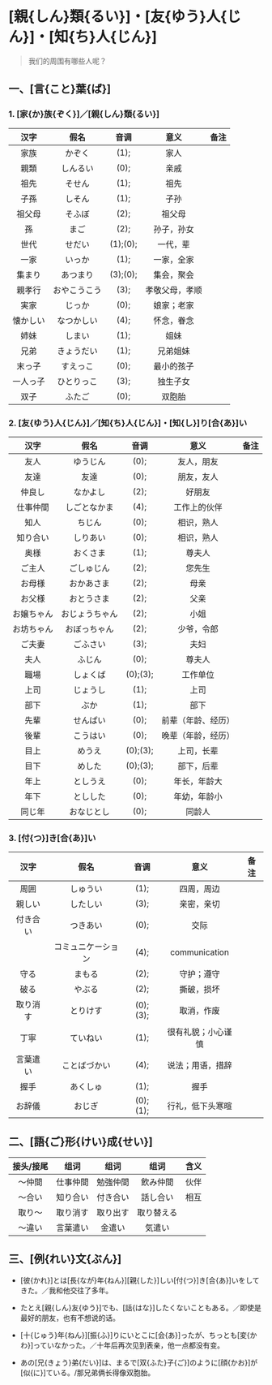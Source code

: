# [親{しん}類{るい}]・[友{ゆう}人{じん}]・[知{ち}人{じん}]

> 我们的周围有哪些人呢？

## 一、[言{こと}葉{ば}]

### 1. [家{か}族{ぞく}]／[親{しん}類{るい}]

|   汉字   |     假名     |   音调   |      意义      | 备注 |
| :------: | :----------: | :------: | :------------: | :--: |
|   家族   |    かぞく    |   (1);   |      家人      |      |
|   親類   |   しんるい   |   (0);   |      亲戚      |      |
|   祖先   |    そせん    |   (1);   |      祖先      |      |
|   子孫   |    しそん    |   (1);   |      子孙      |      |
|  祖父母  |    そふぼ    |   (2);   |     祖父母     |      |
|    孫    |     まご     |   (2);   |   孙子，孙女   |      |
|   世代   |    せだい    | (1);(0); |    一代，辈    |      |
|   一家   |    いっか    |   (1);   |   一家，全家   |      |
|  集まり  |   あつまり   | (3);(0); |   集会，聚会   |      |
|  親孝行  | おやこうこう |   (3);   | 孝敬父母，孝顺 |      |
|   実家   |    じっか    |   (0);   |   娘家；老家   |      |
| 懐かしい |  なつかしい  |   (4);   |   怀念，眷念   |      |
|   姉妹   |    しまい    |   (1);   |      姐妹      |      |
|   兄弟   |  きょうだい  |   (1);   |    兄弟姐妹    |      |
|  末っ子  |   すえっこ   |   (0);   |   最小的孩子   |      |
| 一人っ子 |  ひとりっこ  |   (3);   |    独生子女    |      |
|   双子   |    ふたご    |   (0);   |     双胞胎     |      |

### 2. [友{ゆう}人{じん}]／[知{ち}人{じん}]・[知{し}]り[合{あ}]い

|    汉字    |      假名      |   音调   |        意义        | 备注 |
| :--------: | :------------: | :------: | :----------------: | :--: |
|    友人    |    ゆうじん    |   (0);   |     友人，朋友     |      |
|    友達    |      友達      |   (0);   |     朋友，友人     |      |
|   仲良し   |    なかよし    |   (2);   |       好朋友       |      |
|  仕事仲間  |  しごとなかま  |   (4);   |    工作上的伙伴    |      |
|    知人    |     ちじん     |   (0);   |     相识，熟人     |      |
|  知り合い  |    しりあい    |   (0);   |     相识，熟人     |      |
|    奥様    |    おくさま    |   (1);   |       尊夫人       |      |
|   ご主人   |   ごしゅじん   |   (2);   |       您先生       |      |
|   お母様   |   おかあさま   |   (2);   |        母亲        |      |
|   お父様   |   おとうさま   |   (2);   |        父亲        |      |
| お嬢ちゃん | おじょうちゃん |   (2);   |        小姐        |      |
| お坊ちゃん |  おぼっちゃん  |   (2);   |     少爷，令郎     |      |
|   ご夫妻   |    ごふさい    |   (3);   |        夫妇        |      |
|    夫人    |     ふじん     |   (0);   |       尊夫人       |      |
|    職場    |    しょくば    | (0);(3); |      工作单位      |      |
|    上司    |    じょうし    |   (1);   |        上司        |      |
|    部下    |      ぶか      |   (1);   |        部下        |      |
|    先輩    |    せんぱい    |   (0);   | 前辈（年龄、经历） |      |
|    後輩    |    こうはい    |   (0);   | 晚辈（年龄，经历） |      |
|    目上    |     めうえ     | (0);(3); |     上司，长辈     |      |
|    目下    |     めした     | (0);(3); |     部下，后辈     |      |
|    年上    |    としうえ    |   (0);   |    年长，年龄大    |      |
|    年下    |    としした    |   (0);   |    年幼，年龄小    |      |
|   同じ年   |   おなじとし   |   (0);   |       同龄人       |      |

### 3. [付{つ}]き[合{あ}]い

|   汉字   |        假名        |   音调   |        意义        | 备注 |
| :------: | :----------------: | :------: | :----------------: | :--: |
|   周囲   |      しゅうい      |   (1);   |     四周，周边     |      |
|  親しい  |      したしい      |   (3);   |     亲密，亲切     |      |
| 付き合い |      つきあい      |   (0);   |        交际        |      |
|          | コミュニケーション |   (4);   |   communication    |      |
|   守る   |       まもる       |   (2);   |     守护；遵守     |      |
|   破る   |       やぶる       |   (2);   |     撕破，损坏     |      |
| 取り消す |      とりけす      | (0);(3); |     取消，作废     |      |
|   丁寧   |      ていねい      |   (1);   | 很有礼貌；小心谨慎 |      |
| 言葉遣い |    ことばづかい    |   (4);   |  说法；用语，措辞  |      |
|   握手   |      あくしゅ      |   (1);   |        握手        |      |
|  お辞儀  |       おじぎ       | (0);(1); |  行礼，低下头寒暄  |      |

## 二、[語{ご}形{けい}成{せい}]

| 接头/接尾 |   组词   |   组词   |    组词    | 含义 |
| :-------: | :------: | :------: | :--------: | :--: |
|  ～仲間   | 仕事仲間 | 勉強仲間 |  飲み仲間  | 伙伴 |
|  ～合い   | 知り合い | 付き合い |  話し合い  | 相互 |
|  取り～   | 取り消す | 取り出す | 取り替える |      |
|  ～違い   | 言葉遣い |  金遣い  |   気遣い   |      |

## 三、[例{れい}文{ぶん}]

- [彼{かれ}]とは[長{なが}年{ねん}][親{した}]しい[付{つ}]き[合{あ}]いをしてきた。／我和他交往了多年。

- たとえ[親{しん}友{ゆう}]でも、[話{はな}]したくないこともある。／即使是最好的朋友，也有不想说的话。

- [十{じゅう}年{ねん}][振{ふ}]りにいとこに[会{あ}]ったが、ちっとも[変{かわ}]っていなかった。／十年后再次见到表亲，他一点都没有变。

- あの[兄{きょう}弟{だい}]は、まるで[双{ふた}子{ご}]のように[顔{かお}]が[似{に}]ている。/那兄弟俩长得像双胞胎。
